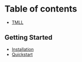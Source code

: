 # Table of contents

* [TMLL](README.md)

## Getting Started

* [Installation](getting-started/installation.md)
* [Quickstart](getting-started/quickstart.md)
